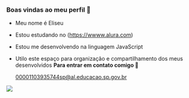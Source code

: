 ### Boas vindas ao meu perfil 🌙

- Meu nome é Eliseu
- Estou estudando no (https://wwww.alura.com)
- Estou me desenvolvendo na linguagem JavaScript
- Utilo este espaço para organização e compartilhamento dos meus desenvolvidos
**Para entrar em contato comigo 📧**

  00001103935744sp@al.educacao.sp.gov.br

![](https://media1.tenor.com/m/c_jwHyCNwwQAAAAd/what-the-hell.gif)

